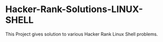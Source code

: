# Hacker-Rank-Solutions-LINUX-SHELL
This Project gives solution to various Hacker Rank Linux Shell problems.
